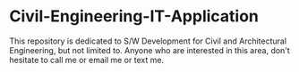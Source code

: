 # Civil-Engineering-IT-Application
This repository is dedicated to S/W Development for Civil and Architectural Engineering, but not limited to. 
Anyone who are interested in this area, don't hesitate to call me or email me or text me.
